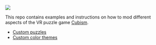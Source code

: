 ![](https://raw.githubusercontent.com/cubismvr/Mods/main/Images/Logo.png)



This repo contains examples and instructions on how to mod different aspects of the VR puzzle game [Cubism](https://www.oculus.com/experiences/quest/2264524423619421/?locale=en_US).

* [Custom puzzles](https://github.com/cubismvr/CubismMods/blob/main/CustomPuzzles/README.md)
* [Custom color themes](https://github.com/cubismvr/CubismMods/blob/main/CustomColorTheme)

